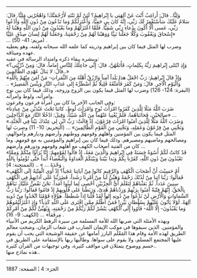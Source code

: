 ------------------------------------------------------------------------

وَلِيًّا.. قالَ: أَراغِبٌ أَنْتَ عَنْ آلِهَتِي يا إِبْراهِيمُ؟ لَئِنْ لَمْ تَنْتَهِ لَأَرْجُمَنَّكَ! وَاهْجُرْنِي
مَلِيًّا. قالَ: سَلامٌ عَلَيْكَ سَأَسْتَغْفِرُ لَكَ رَبِّي، إِنَّهُ كانَ بِي حَفِيًّا، وَأَعْتَزِلُكُمْ وَما تَدْعُونَ
مِنْ دُونِ اللَّهِ وَأَدْعُوا رَبِّي، عَسى أَلَّا أَكُونَ بِدُعاءِ رَبِّي شَقِيًّا. فَلَمَّا اعْتَزَلَهُمْ وَما
يَعْبُدُونَ مِنْ دُونِ اللَّهِ وَهَبْنا لَهُ إِسْحاقَ وَيَعْقُوبَ وَكُلًّا جَعَلْنا نَبِيًّا وَوَهَبْنا لَهُمْ مِنْ
رَحْمَتِنا، وَجَعَلْنا لَهُمْ لِسانَ صِدْقٍ عَلِيًّا»  
... (مريم: 41- 50) .  
وضرب لها المثل فيما كان بين إبراهيم وذريته كما علمه الله سبحانه ولقنه،
وهو يعطيه عهده وميثاقه.  
ويبشره ببقاء ذكره وامتداد الرسالة في عقبه:  
«وَإِذِ ابْتَلى إِبْراهِيمَ رَبُّهُ بِكَلِماتٍ، فَأَتَمَّهُنَّ، قالَ: إِنِّي جاعِلُكَ لِلنَّاسِ إِماماً، قالَ:
وَمِنْ ذُرِّيَّتِي؟ قالَ: لا يَنالُ عَهْدِي الظَّالِمِينَ..»  
«وَإِذْ قالَ إِبْراهِيمُ: رَبِّ اجْعَلْ هذا بَلَداً آمِناً وَارْزُقْ أَهْلَهُ مِنَ الثَّمَراتِ- مَنْ آمَنَ
مِنْهُمْ بِاللَّهِ وَالْيَوْمِ الْآخِرِ. قالَ: وَمَنْ كَفَرَ فَأُمَتِّعُهُ قَلِيلًا ثُمَّ أَضْطَرُّهُ إِلى عَذابِ
النَّارِ وَبِئْسَ الْمَصِيرُ» .. (البقرة: 124- 126) وضرب لها المثل فيما يكون بين
الزوج وزوجه، وذلك فيما كان بين نوح وامرأته، ولوط وامرأته.  
وفي الجانب الآخر ما كان بين امرأة فرعون وفرعون:  
«ضَرَبَ اللَّهُ مَثَلًا لِلَّذِينَ كَفَرُوا امْرَأَتَ نُوحٍ وَامْرَأَتَ لُوطٍ، كانَتا تَحْتَ عَبْدَيْنِ مِنْ
عِبادِنا صالِحَيْنِ، فَخانَتاهُما، فَلَمْ يُغْنِيا عَنْهُما مِنَ اللَّهِ شَيْئاً، وَقِيلَ: ادْخُلَا
النَّارَ مَعَ الدَّاخِلِينَ» ...  
«وَضَرَبَ اللَّهُ مَثَلًا لِلَّذِينَ آمَنُوا امْرَأَتَ فِرْعَوْنَ، إِذْ قالَتْ: رَبِّ ابْنِ لِي عِنْدَكَ بَيْتاً فِي
الْجَنَّةِ، وَنَجِّنِي مِنْ فِرْعَوْنَ وَعَمَلِهِ، وَنَجِّنِي مِنَ الْقَوْمِ الظَّالِمِينَ» ... (التحريم: 10-
11) وضربَ لها المثل فيما يكون بين المؤمنين وأهلهم وقومهم ووطنهم وأرضهم
وديارهم وأموالهم، ومصالحهم وماضيهم ومصيرهم. وذلك فيما كان بين إبراهيم
والمؤمنين به مع قومهم. وما كان من الفتية أصحاب الكهف مع أهلهم وقومهم
ودورهم وأرضهم ...  
«قَدْ كانَتْ لَكُمْ أُسْوَةٌ حَسَنَةٌ فِي إِبْراهِيمَ وَالَّذِينَ مَعَهُ، إِذْ قالُوا لِقَوْمِهِمْ: إِنَّا بُرَآؤُا
مِنْكُمْ وَمِمَّا تَعْبُدُونَ مِنْ دُونِ اللَّهِ، كَفَرْنا بِكُمْ وَبَدا بَيْنَنا وَبَيْنَكُمُ الْعَداوَةُ
وَالْبَغْضاءُ أَبَداً حَتَّى تُؤْمِنُوا بِاللَّهِ وَحْدَهُ ... » .. (الممتحنة: 4) .  
«أَمْ حَسِبْتَ أَنَّ أَصْحابَ الْكَهْفِ وَالرَّقِيمِ كانُوا مِنْ آياتِنا عَجَباً؟ إِذْ أَوَى الْفِتْيَةُ إِلَى
الْكَهْفِ فَقالُوا: رَبَّنا آتِنا مِنْ لَدُنْكَ رَحْمَةً وَهَيِّئْ لَنا مِنْ أَمْرِنا رَشَداً، فَضَرَبْنا عَلَى
آذانِهِمْ فِي الْكَهْفِ سِنِينَ عَدَداً. ثُمَّ بَعَثْناهُمْ لِنَعْلَمَ أَيُّ الْحِزْبَيْنِ أَحْصى لِما لَبِثُوا
أَمَداً. نَحْنُ نَقُصُّ عَلَيْكَ نَبَأَهُمْ بِالْحَقِّ، إِنَّهُمْ فِتْيَةٌ آمَنُوا بِرَبِّهِمْ وَزِدْناهُمْ هُدىً،
وَرَبَطْنا عَلى قُلُوبِهِمْ إِذْ قامُوا فَقالُوا: رَبُّنا رَبُّ السَّماواتِ وَالْأَرْضِ لَنْ نَدْعُوَا مِنْ
دُونِهِ إِلهاً لَقَدْ قُلْنا إِذاً شَطَطاً. هؤُلاءِ قَوْمُنَا اتَّخَذُوا مِنْ دُونِهِ آلِهَةً. لَوْلا يَأْتُونَ
عَلَيْهِمْ بِسُلْطانٍ بَيِّنٍ! فَمَنْ أَظْلَمُ مِمَّنِ افْتَرى عَلَى اللَّهِ كَذِباً؟ وَإِذِ اعْتَزَلْتُمُوهُمْ وَما
يَعْبُدُونَ- إِلَّا اللَّهَ- فَأْوُوا إِلَى الْكَهْفِ يَنْشُرْ لَكُمْ رَبُّكُمْ مِنْ رَحْمَتِهِ، وَيُهَيِّئْ لَكُمْ مِنْ
أَمْرِكُمْ مِرفَقاً» ... (الكهف: 9- 16) .  
وبهذه الأمثلة التي ضربها الله للأمة المسلمة من سيرة الرهط الكريم من
الأنبياء والمؤمنين. الذين سبقوها في موكب الإيمان الضارب في شعاب الزمان،
وضحت معالم الطريق لهذه الأمة وقام هذا المَعْلَم البارز أمامها عن حقيقة
الوشيجة التي يجب أن يقوم عليها المجتمع المسلم، ولا يقوم على سواها.
وطالبها ربها بالإستقامة على الطريق في حسم ووضوح يتمثلان في مواقف كثيرة،
وفي توجيهات من القرآن كثيرة..  
هذه نماذج منها..

------------------------------------------------------------------------

الجزء: 4 ¦ الصفحة: 1887
